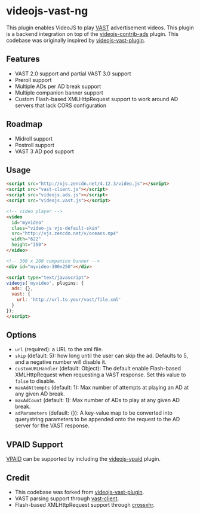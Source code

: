 # videojs-vast-ng
This plugin enables VideoJS to play [VAST](https://www.iab.net/vast) advertisement videos. This plugin is a backend integration on top of the [videojs-contrib-ads](https://github.com/videojs/videojs-contrib-ads) plugin. This codebase was originally inspired by [videojs-vast-plugin](https://github.com/theonion/videojs-vast-plugin).

## Features
- VAST 2.0 support and partial VAST 3.0 support
- Preroll support
- Multiple ADs per AD break support
- Multiple companion banner support
- Custom Flash-based XMLHttpRequest support to work around AD servers that lack CORS configuration

## Roadmap

- Midroll support
- Postroll support
- VAST 3 AD pod support

## Usage
```html
<script src="http://vjs.zencdn.net/4.12.3/video.js"></script>
<script src="vast-client.js"></script>
<script src="videojs.ads.js"></script>
<script src="videojs.vast.js"></script>

<!-- video player -->
<video
  id="myvideo"
  class="video-js vjs-default-skin"
  src="http://vjs.zencdn.net/v/oceans.mp4"
  width="622"
  height="350">
</video>

<!-- 300 x 200 companion banner -->
<div id="myvideo-300x250"></div>

<script type="text/javascript">
videojs('myvideo', plugins: {
  ads: {},
  vast: {
    url: 'http://url.to.your/vast/file.xml'
  }
});
</script>
```

## Options
- `url` (required): a URL to the xml file.
- `skip` (default: 5): how long until the user can skip the ad. Defaults to 5, and a negative number will disable it.
- `customURLHandler` (default: Object): The default enable Flash-based XMLHttpRequest when requesting a VAST response.
  Set this value to `false` to disable.
- `maxAdAttempts` (default: 1): Max number of attempts at playing an AD at any given AD break.
- `maxAdCount` (default: 1): Max number of ADs to play at any given AD break.
- `adParameters` (default: {}): A key-value map to be converted into querystring parameters to be appended onto the
  request to the AD server for the VAST response.

## VPAID Support
[VPAID](http://www.iab.net/vpaid) can be supported by including the [videojs-vpaid](https://github.com/pragmaticlabs/videojs-vpaid) plugin.

## Credit
- This codebase was forked from [videojs-vast-plugin](https://github.com/theonion/videojs-vast-plugin).
- VAST parsing support through [vast-client](https://github.com/dailymotion/vast-client-js).
- Flash-based XMLHttpRequest support through [crossxhr](https://github.com/RobinQu/CrossXHR).
